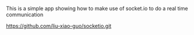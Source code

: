 This is a simple app showing how to make use of socket.io to do a real time communication

https://github.com/liu-xiao-guo/socketio.git

